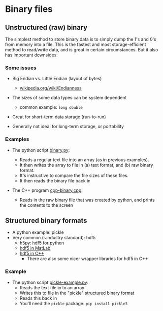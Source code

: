 # Binary files

## Unstructured (raw) binary

The simplest method to store binary data is to simply dump the 1's and 0's from memory into a file.
This is the fastest and most storage-efficient method to read/write data, and is great in certain circumstances. But it also has important downsides:

### Some issues

* Big Endian vs. Little Endian (layout of bytes)
  * [wikipedia.org/wiki/Endianness](https://en.wikipedia.org/wiki/Endianness)
* The sizes of some data types can be system dependent
  * common example: `long double`

* Great for short-term data storage (run-to-run)
* Generally not ideal for long-term storage, or portability

### Examples

* The python script [binary.py](./binary.py):
  * Reads a regular text file into an array (as in previous examples).
  * It then writes the array to file in (a) text format, and (b) raw binary format.
  * It's instructive to compare the file sizes of these files.
  * It then reads the binary file back in

* The C++ program [cpp-binary.cpp](./cpp-binary.cpp):
  * Reads in the raw binary file that was created by python, and prints the contents to the screen

## Structured binary formats

* A python example: pickle
* Very common (~industry standard): hdf5
  * [h5py: hdf5 for python](https://docs.h5py.org/en/stable/)
  * [hdf5 in MatLab](https://au.mathworks.com/help/matlab/hdf5-files.html)
  * [hdf5 in C++](https://docs.hdfgroup.org/archive/support/HDF5/doc1.8/cpplus_RM/index.html)
    * There are also some nicer wrapper libraries for hdf5 in C++

### Example

* The python script [pickle-example.py](./pickle-example.py):
  * Reads the text file in to an array
  * Writes this to file in the "pickle" structured binary format
  * Reads this back in
  * You'll need the `pickle` package: `pip install pickle5`
